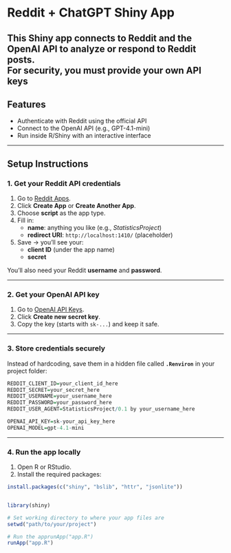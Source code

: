 # Reddit + ChatGPT Shiny App

This Shiny app connects to Reddit and the OpenAI API to analyze or respond to Reddit posts.  
For security, you must provide your **own API keys**
---

## Features
- Authenticate with Reddit using the official API  
- Connect to the OpenAI API (e.g., GPT-4.1-mini)  
- Run inside R/Shiny with an interactive interface  

---

## Setup Instructions

### 1. Get your Reddit API credentials
1. Go to [Reddit Apps](https://www.reddit.com/prefs/apps).  
2. Click **Create App** or **Create Another App**.  
3. Choose **script** as the app type.  
4. Fill in:
   - **name**: anything you like (e.g., *StatisticsProject*)  
   - **redirect URI**: `http://localhost:1410/` (placeholder)  
5. Save → you’ll see your:
   - **client ID** (under the app name)  
   - **secret**  

You’ll also need your Reddit **username** and **password**.

---

### 2. Get your OpenAI API key
1. Go to [OpenAI API Keys](https://platform.openai.com/account/api-keys).  
2. Click **Create new secret key**.  
3. Copy the key (starts with `sk-...`) and keep it safe.  

---

### 3. Store credentials securely
Instead of hardcoding, save them in a hidden file called **`.Renviron`** in your project folder:

```r
REDDIT_CLIENT_ID=your_client_id_here
REDDIT_SECRET=your_secret_here
REDDIT_USERNAME=your_username_here
REDDIT_PASSWORD=your_password_here
REDDIT_USER_AGENT=StatisticsProject/0.1 by your_username_here

OPENAI_API_KEY=sk-your_api_key_here
OPENAI_MODEL=gpt-4.1-mini
```
---

### 4. Run the app locally
1. Open R or RStudio.  
2. Install the required packages:

```r
install.packages(c("shiny", "bslib", "httr", "jsonlite"))


library(shiny)

# Set working directory to where your app files are
setwd("path/to/your/project")

# Run the apprunApp("app.R")
runApp("app.R")
```
















